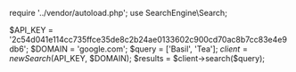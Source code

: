 require '../vendor/autoload.php';
use SearchEngine\Search;
  
 $API_KEY = '2c54d041e114cc735ffce35de8c2b24ae0133602c900cd70ac8b7cc83e4e9db6';
    $DOMAIN = 'google.com';
$query = ['Basil', 'Tea'];
    $client = new Search($API_KEY, $DOMAIN);
$results = $client->search(\$query);
